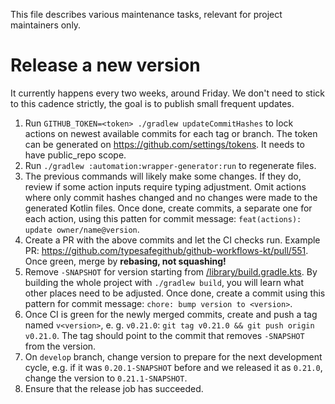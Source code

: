 This file describes various maintenance tasks, relevant for project maintainers only.

# Release a new version

It currently happens every two weeks, around Friday. We don't need to stick to this cadence strictly, the goal is to publish small frequent updates.

1. Run `GITHUB_TOKEN=<token> ./gradlew updateCommitHashes` to lock actions on newest available commits for each tag or branch. The token can be generated on https://github.com/settings/tokens. It needs to have public_repo scope.
1. Run `./gradlew :automation:wrapper-generator:run` to regenerate files.
1. The previous commands will likely make some changes. If they do, review if some action inputs require typing adjustment. Omit actions where only commit hashes changed and no changes were made to the generated Kotlin files. Once done, create commits, a separate one for each action, using this patten for commit message: `feat(actions): update owner/name@version`.
1. Create a PR with the above commits and let the CI checks run. Example PR: https://github.com/typesafegithub/github-workflows-kt/pull/551. Once green, merge by **rebasing, not squashing!**
1. Remove `-SNAPSHOT` for version starting from [/library/build.gradle.kts](https://github.com/typesafegithub/github-workflows-kt/blob/main/library/build.gradle.kts). By building the whole project with `./gradlew build`, you will learn what other places need to be adjusted. Once done, create a commit using this pattern for commit message: `chore: bump version to <version>`.
1. Once CI is green for the newly merged commits, create and push a tag named `v<version>`, e. g. `v0.21.0`: `git tag v0.21.0 && git push origin v0.21.0`. The tag should point to the commit that removes `-SNAPSHOT` from the version.
1. On `develop` branch, change version to prepare for the next development cycle, e.g. if it was `0.20.1-SNAPSHOT` before and we released it as `0.21.0`, change the version to `0.21.1-SNAPSHOT`.
1. Ensure that the release job has succeeded.
